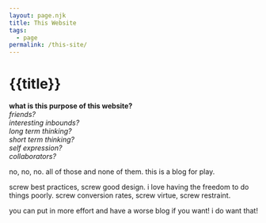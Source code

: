 ```yaml
---
layout: page.njk
title: This Website 
tags: 
  - page
permalink: /this-site/
---
```

# {{title}}
__what is this purpose of this website?__\
_friends?_\
_interesting inbounds?_\
_long term thinking?_\
_short term thinking?_\
_self expression?_\
_collaborators?_    

no, no, no. all of those and none of them. this is a blog for play.

screw best practices, screw good design. i love having the freedom to do things poorly. screw conversion rates, screw virtue, screw restraint.

you can put in more effort and have a worse blog if you want! i do want that!